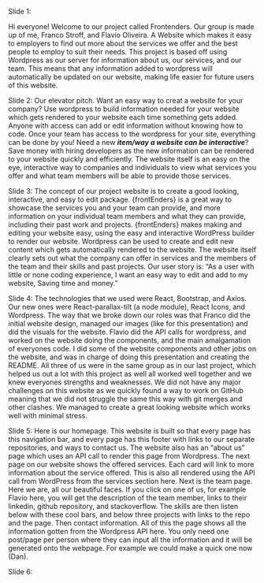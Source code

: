 Slide 1:

Hi everyone! Welcome to our project called Frontenders. Our group is made up of me, Franco Stroff, and Flavio Oliveira. A Website which makes it easy to employers to find out more about the services we offer and the best people to employ to suit their needs. This project is based off using Wordpress as our server for information about us, our services, and our team. This means that any information added to wordpress will automatically be updated on our website, making life easier for future users of this website. 

Slide 2:
Our elevator pitch. Want an easy way to creat a website for your company? Use wordpress to build information needed for your website which gets rendered to your website each time something gets added. Anyone with access can add or edit information without knowing how to code. Once your team has access to the wordpress for your site, everything can be done by you! Need a new ***item/way a website can be interactive***? Save money with hiring developers as the new information can be rendered to your website quickly and efficiently. The website itself is an easy on the eye, interactive way to companies and individuals to view what services you offer and what team members will be able to provide those services. 

Slide 3:
The concept of our project website is to create a good looking, interactive, and easy to edit package. {frontEnders} is a great way to showcase the services you and your team can provide, and more information on your individual team members and what they can provide, including their past work and projects. {frontEnders} makes making and editing your website easy, using the easy and interactive WordPress builder to render our website. Wordpress can be used to create and edit new content which gets automatically rendered to the website. The website itself clearly sets out what the company can offer in services and the members of the team and their skills and past projects. Our user story is: “As a user with little or none coding experience, I want an easy way to edit and add to my website, Saving time and money.”

Slide 4:
The technologies that we used were React, Bootstrap, and Axios. Our new ones were React-parallax-tilt (a node module), React Icons, and Wordpress. The way that we broke down our roles was that Franco did the initial website design, managed our images (like for this presentation) and did the visuals for the website. Flavio did the API calls for wordpress, and worked on the website doing the components, and the main amalgamation of everyones code. I did some of the website components and other jobs on the website, and was in charge of doing this presentation and creating the README. All three of us were in the same group as in our last project, which helped us out a lot with this project as well all worked well together and we knew everyones strengths and weaknesses. We did not have any major challenges on this website as we quickly found a way to work on GitHub meaning that we did not struggle the same this way with git merges and other clashes. We managed to create a great looking website which works well with minimal stress. 

Slide 5:
Here is our homepage. This website is built so that every page has this navigation bar, and every page has this footer with links to our separate repositories, and ways to contact us. The website also has an “about us” page which uses an API call to render this page from Wordpress. The next page on our website shows the offered services. Each card will link to more information about the service offered. This is also all rendered using the API call from WordPress from the services section here. Next is the team page. Here we are, all our beautiful faces. If you click on one of us, for example Flavio here, you will get the description of the team member, links to their linkedin, github repository, and stackoverflow. The skills are then listen below with these cool bars, and below three projects with links to the repo and the page. Then contact information. All of this the page shows all the information gotten from the Wordpress API here. You only need one post/page per person where they can input all the information and it will be generated onto the webpage. For example we could make a quick one now (Dan).

Slide 6:
